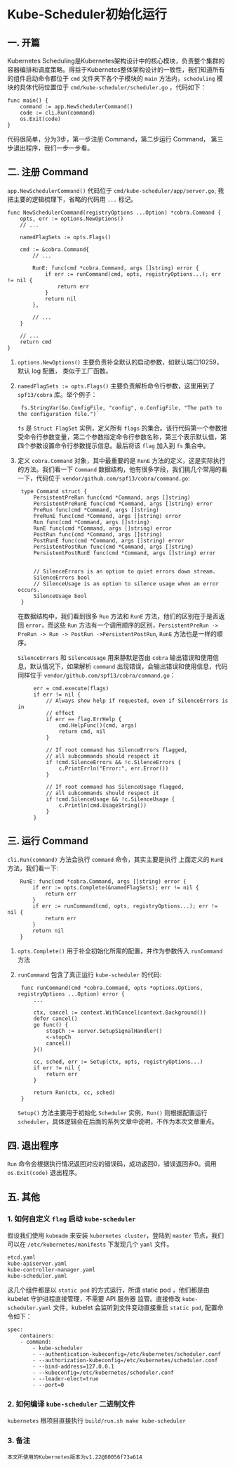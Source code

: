 # Kube-Scheduler初始化运行

## 一. 开篇
Kubernetes Scheduling是Kubernetes架构设计中的核心模块，负责整个集群的容器编排和调度策略。得益于Kubernetes整体架构设计的一致性，我们知道所有的组件启动命令都位于 `cmd` 文件夹下各个子模块的 `main` 方法内，`scheduling` 模块的具体代码位置位于 `cmd/kube-scheduler/scheduler.go` ，代码如下：

    func main() {
        command := app.NewSchedulerCommand()
        code := cli.Run(command)
        os.Exit(code)
    }


代码很简单，分为3步，第一步注册 Command，第二步运行 Command， 第三步退出程序，我们一步一步看。

## 二. 注册 Command
`app.NewSchedulerCommand()` 代码位于 `cmd/kube-scheduler/app/server.go`, 我把主要的逻辑梳理下，省略的代码用 `...` 标记。

    func NewSchedulerCommand(registryOptions ...Option) *cobra.Command {
     	opts, err := options.NewOptions()
        // ...

        namedFlagSets := opts.Flags()

        cmd := &cobra.Command{
            // ...

            RunE: func(cmd *cobra.Command, args []string) error {
                if err := runCommand(cmd, opts, registryOptions...); err != nil {
                    return err
                }
                return nil
            },

            // ...
        }

        // ...
        return cmd
    }


1. `options.NewOptions()` 主要负责补全默认的启动参数，如默认端口10259，默认 log 配置， 类似于工厂函数。

2. `namedFlagSets := opts.Flags()` 主要负责解析命令行参数，这里用到了 `spf13/cobra` 库。举个例子：

        fs.StringVar(&o.ConfigFile, "config", o.ConfigFile, "The path to the configuration file.")`

    `fs` 是 `Struct FlagSet` 实例，定义所有 `flags` 的集合。该行代码第一个参数接受命令行参数变量，第二个参数指定命令行参数名称，第三个表示默认值，第四个参数设置命令行参数提示信息。最后将该 `flag` 加入到 `fs` 集合中。

3. 定义 `cobra.Command` 对象，其中最重要的是 `RunE` 方法的定义，这是实际执行的方法。我们看一下 `Command` 数据结构，他有很多字段，我们挑几个常用的看一下，代码位于 `vendor/github.com/spf13/cobra/command.go`:

        type Command struct {
            PersistentPreRun func(cmd *Command, args []string)
            PersistentPreRunE func(cmd *Command, args []string) error
            PreRun func(cmd *Command, args []string)
            PreRunE func(cmd *Command, args []string) error
            Run func(cmd *Command, args []string)
            RunE func(cmd *Command, args []string) error
            PostRun func(cmd *Command, args []string)
            PostRunE func(cmd *Command, args []string) error
            PersistentPostRun func(cmd *Command, args []string)
            PersistentPostRunE func(cmd *Command, args []string) error


            // SilenceErrors is an option to quiet errors down stream.
	        SilenceErrors bool
            // SilenceUsage is an option to silence usage when an error occurs.
            SilenceUsage bool
        }

    在数据结构中，我们看到很多 `Run` 方法和 `RunE` 方法，他们的区别在于是否返回 `error`，而这些 `Run` 方法有一个调用顺序的区别，`PersistentPreRun -> PreRun -> Run -> PostRun ->PersistentPostRun`, `RunE` 方法也是一样的顺序。

    `SilenceErrors` 和 `SilenceUsage` 用来静默是否由 `cobra` 输出错误和使用信息，默认情况下，如果解析 `command` 出现错误，会输出错误和使用信息，代码同样位于 `vendor/github.com/spf13/cobra/command.go`：

            err = cmd.execute(flags)
            if err != nil {
                // Always show help if requested, even if SilenceErrors is in
                // effect
                if err == flag.ErrHelp {
                    cmd.HelpFunc()(cmd, args)
                    return cmd, nil
                }

                // If root command has SilenceErrors flagged,
                // all subcommands should respect it
                if !cmd.SilenceErrors && !c.SilenceErrors {
                    c.PrintErrln("Error:", err.Error())
                }

                // If root command has SilenceUsage flagged,
                // all subcommands should respect it
                if !cmd.SilenceUsage && !c.SilenceUsage {
                    c.Println(cmd.UsageString())
                }
            }

## 三. 运行 Command
`cli.Run(command)` 方法会执行 `command` 命令，其实主要是执行 上面定义的 `RunE` 方法，我们看一下:

        RunE: func(cmd *cobra.Command, args []string) error {
			if err := opts.Complete(&namedFlagSets); err != nil {
				return err
			}
			if err := runCommand(cmd, opts, registryOptions...); err != nil {
				return err
			}
			return nil
		}


1. `opts.Complete()` 用于补全初始化所需的配置，并作为参数传入 `runCommand` 方法
2. `runCommand` 包含了真正运行 `kube-scheduler` 的代码:

        func runCommand(cmd *cobra.Command, opts *options.Options, registryOptions ...Option) error {
            ...

            ctx, cancel := context.WithCancel(context.Background())
            defer cancel()
            go func() {
                stopCh := server.SetupSignalHandler()
                <-stopCh
                cancel()
            }()

            cc, sched, err := Setup(ctx, opts, registryOptions...)
            if err != nil {
                return err
            }

            return Run(ctx, cc, sched)
        }

    `Setup()` 方法主要用于初始化 `Scheduler` 实例，`Run()` 则根据配置运行 `scheduler`，具体逻辑会在后面的系列文章中说明，不作为本次文章重点。
## 四. 退出程序
`Run` 命令会根据执行情况返回对应的错误码，成功返回0，错误返回非0。调用 `os.Exit(code)` 退出程序。

## 五. 其他
### 1. 如何自定义 `flag` 启动 `kube-scheduler`
假设我们使用 `kubeadm` 来安装 `kubernetes cluster`，登陆到 `master` 节点，我们可以在 `/etc/kubernetes/manifests` 下发现几个 `yaml` 文件。

    etcd.yaml
    kube-apiserver.yaml
    kube-controller-manager.yaml
    kube-scheduler.yaml

这几个组件都是以 `static pod` 的方式运行，所谓 static pod ，他们都是由 kubelet 守护进程直接管理，不需要 API 服务器 监管。直接修改 `kube-scheduler.yaml` 文件，kubelet 会监听到文件变动直接重启 `static pod`, 配置命令如下：

    spec:
        containers:
        - command:
            - kube-scheduler
            - --authentication-kubeconfig=/etc/kubernetes/scheduler.conf
            - --authorization-kubeconfig=/etc/kubernetes/scheduler.conf
            - --bind-address=127.0.0.1
            - --kubeconfig=/etc/kubernetes/scheduler.conf
            - --leader-elect=true
            - --port=0

### 2. 如何编译 `kube-scheduler` 二进制文件
`kubernetes` 根项目直接执行 `build/run.sh make kube-scheduler`


### 3. 备注
    本文所使用的Kubernetes版本为v1.22@80056f73a614
